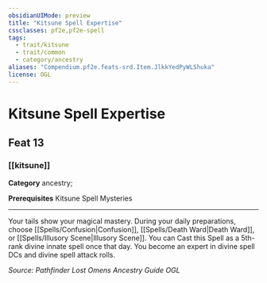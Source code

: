 ```yaml
---
obsidianUIMode: preview
title: "Kitsune Spell Expertise"
cssclasses: pf2e,pf2e-spell
tags:
  - trait/kitsune
  - trait/common
  - category/ancestry
aliases: "Compendium.pf2e.feats-srd.Item.JlkkYedPyWLShuka"
license: OGL
---
```

# Kitsune Spell Expertise
## Feat 13
### [[kitsune]]

**Category** ancestry; 



**Prerequisites** Kitsune Spell Mysteries
* * *
Your tails show your magical mastery. During your daily preparations, choose [[Spells/Confusion|Confusion]], [[Spells/Death Ward|Death Ward]], or [[Spells/Illusory Scene|Illusory Scene]]. You can Cast this Spell as a 5th-rank divine innate spell once that day. You become an expert in divine spell DCs and divine spell attack rolls.

*Source: Pathfinder Lost Omens Ancestry Guide*
*OGL*